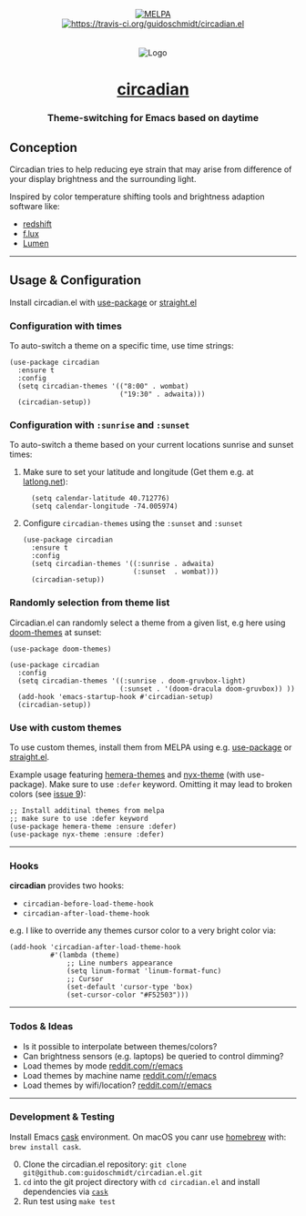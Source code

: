 <p align="center">
  <a href="https://melpa.org/#/circadian" target="_blank">
    <img src="https://melpa.org/packages/circadian-badge.svg" alt="MELPA"/>
  </a>
  <br>
  <a href="https://github.com/guidoschmidt/circadian.el/actions/workflows/ci.yml" target="_blank">
    <img src="https://github.com/guidoschmidt/circadian.el/actions/workflows/ci.yml/badge.svg"
         alt="https://travis-ci.org/guidoschmidt/circadian.el"/>
  </a>
  <br>
  <br>
  <br>
  <img src="logo.png" alt="Logo"/>

  <h1 align="center"><a href="https://guidoschmidt.github.io/circadian.el" target="_blank">circadian</a></h1>
  <h3 align="center">Theme-switching for Emacs based on daytime</h3>
</p>

## Conception

Circadian tries to help reducing eye strain that may arise
from difference of your display brightness and the
surrounding light.

Inspired by color temperature shifting tools and brightness
adaption software like:

- [redshift](https://wiki.archlinux.org/index.php/Redshift)
- [f.lux](https://justgetflux.com/news/pages/mac/)
- [Lumen](https://github.com/anishathalye/lumen)

---

## Usage & Configuration
Install circadian.el with
[use-package](https://www.gnu.org/software/emacs/manual/html_mono/use-package.html)
or [straight.el](https://github.com/radian-software/straight.el)

### Configuration with times
To auto-switch a theme on a specific time, use time strings:

```elisp
(use-package circadian
  :ensure t
  :config
  (setq circadian-themes '(("8:00" . wombat)
                           ("19:30" . adwaita)))
  (circadian-setup))
```


### Configuration with `:sunrise` and `:sunset`
To auto-switch a theme based on your current locations sunrise and sunset times:

1. Make sure to set your latitude and longitude (Get them e.g. at
   [latlong.net](https://www.latlong.net/)):
    ```elisp
      (setq calendar-latitude 40.712776)
      (setq calendar-longitude -74.005974)
    ```
2. Configure `circadian-themes` using the `:sunset` and `:sunset`
    ```elisp
    (use-package circadian
      :ensure t
      :config
      (setq circadian-themes '((:sunrise . adwaita)
                               (:sunset  . wombat)))
      (circadian-setup))
    ```


### Randomly selection from theme list
Circadian.el can randomly select a theme from a given list, e.g here using [doom-themes](https://github.com/doomemacs/themes) at sunset:

```elisp
(use-package doom-themes)

(use-package circadian
  :config
  (setq circadian-themes '((:sunrise . doom-gruvbox-light)
                           (:sunset . '(doom-dracula doom-gruvbox)) ))
  (add-hook 'emacs-startup-hook #'circadian-setup)
  (circadian-setup))

```


### Use with custom themes
To use custom themes, install them from MELPA using
e.g. [use-package](https://www.gnu.org/software/emacs/manual/html_mono/use-package.html)
or [straight.el](https://github.com/radian-software/straight.el).

Example usage featuring [hemera-themes](https://github.com/GuidoSchmidt/emacs-hemera-theme)
and [nyx-theme](https://github.com/GuidoSchmidt/emacs-nyx-theme) (with use-package). Make sure
to use `:defer` keyword. Omitting it may lead to broken colors
(see [issue 9](https://github.com/guidoschmidt/circadian.el/issues/9)):

```elisp
;; Install additinal themes from melpa
;; make sure to use :defer keyword
(use-package hemera-theme :ensure :defer)
(use-package nyx-theme :ensure :defer)
```

---

### Hooks

**circadian** provides two hooks:

- `circadian-before-load-theme-hook`
- `circadian-after-load-theme-hook`

e.g. I like to override any themes cursor color to a very bright color via:

```elisp
(add-hook 'circadian-after-load-theme-hook
          #'(lambda (theme)
              ;; Line numbers appearance
              (setq linum-format 'linum-format-func)
              ;; Cursor
              (set-default 'cursor-type 'box)
              (set-cursor-color "#F52503")))
```

---

### Todos & Ideas

- Is it possible to interpolate between themes/colors?
- Can brightness sensors (e.g. laptops) be queried to control dimming?
- Load themes by mode [reddit.com/r/emacs](https://www.reddit.com/r/emacs/comments/72ukrx/theme_preferences/)
- Load themes by machine name [reddit.com/r/emacs](https://www.reddit.com/r/emacs/comments/72ukrx/theme_preferences/)
- Load themes by wifi/location? [reddit.com/r/emacs](https://www.reddit.com/r/emacs/comments/72ukrx/theme_preferences/)

---

### Development & Testing

Install Emacs [cask](https://github.com/cask/cask) environment. On macOS you
canr use [homebrew](https://brew.sh/) with: `brew install cask`.

0. Clone the circadian.el repository: `git clone git@github.com:guidoschmidt/circadian.el.git`
1. `cd` into the git project directory with `cd circadian.el` and install dependencies via [`cask`](https://github.com/cask/cask)
2. Run test using `make test`
